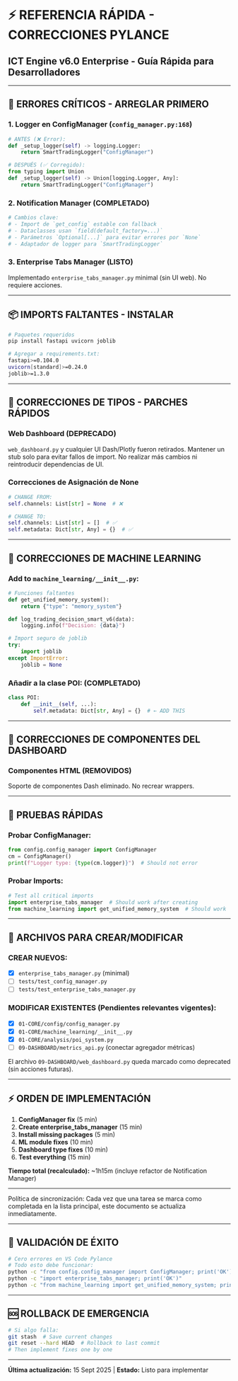 # ⚡ REFERENCIA RÁPIDA - CORRECCIONES PYLANCE
## ICT Engine v6.0 Enterprise - Guía Rápida para Desarrolladores

---

## 🚨 **ERRORES CRÍTICOS - ARREGLAR PRIMERO**

### 1. **Logger en ConfigManager** (`config_manager.py:168`)
```python
# ANTES (❌ Error):
def _setup_logger(self) -> logging.Logger:
    return SmartTradingLogger("ConfigManager")

# DESPUÉS (✅ Corregido):
from typing import Union
def _setup_logger(self) -> Union[logging.Logger, Any]:
    return SmartTradingLogger("ConfigManager")
```

### 2. **Notification Manager** (COMPLETADO)
```python
# Cambios clave:
# - Import de `get_config` estable con fallback
# - Dataclasses usan `field(default_factory=...)`
# - Parámetros `Optional[...]` para evitar errores por `None`
# - Adaptador de logger para `SmartTradingLogger`
```

### 3. **Enterprise Tabs Manager (LISTO)**
Implementado `enterprise_tabs_manager.py` minimal (sin UI web). No requiere acciones.

---

## 📦 **IMPORTS FALTANTES - INSTALAR**

```bash
# Paquetes requeridos
pip install fastapi uvicorn joblib

# Agregar a requirements.txt:
fastapi>=0.104.0
uvicorn[standard]>=0.24.0
joblib>=1.3.0
```

---

## 🔧 **CORRECCIONES DE TIPOS - PARCHES RÁPIDOS**

### Web Dashboard (DEPRECADO)
`web_dashboard.py` y cualquier UI Dash/Plotly fueron retirados. Mantener un stub solo para evitar fallos de import. No realizar más cambios ni reintroducir dependencias de UI.

### Correcciones de Asignación de None
```python
# CHANGE FROM:
self.channels: List[str] = None  # ❌

# CHANGE TO:
self.channels: List[str] = []  # ✅
self.metadata: Dict[str, Any] = {}  # ✅
```

---

## 🧠 **CORRECCIONES DE MACHINE LEARNING**

### Add to `machine_learning/__init__.py`:
```python
# Funciones faltantes
def get_unified_memory_system(): 
    return {"type": "memory_system"}

def log_trading_decision_smart_v6(data): 
    logging.info(f"Decision: {data}")

# Import seguro de joblib
try:
    import joblib
except ImportError:
    joblib = None
```

### Añadir a la clase POI: (COMPLETADO)
```python
class POI:
    def __init__(self, ...):
        self.metadata: Dict[str, Any] = {}  # ← ADD THIS
```

---

## 🎨 **CORRECCIONES DE COMPONENTES DEL DASHBOARD**

### Componentes HTML (REMOVIDOS)
Soporte de componentes Dash eliminado. No recrear wrappers.

---

## 🧪 **PRUEBAS RÁPIDAS**

### Probar ConfigManager:
```python
from config.config_manager import ConfigManager
cm = ConfigManager()
print(f"Logger type: {type(cm.logger)}")  # Should not error
```

### Probar Imports:
```python
# Test all critical imports
import enterprise_tabs_manager  # Should work after creating
from machine_learning import get_unified_memory_system  # Should work
```

---

## 📁 **ARCHIVOS PARA CREAR/MODIFICAR**

### CREAR NUEVOS:
- [x] `enterprise_tabs_manager.py` (minimal)
- [ ] `tests/test_config_manager.py`
- [ ] `tests/test_enterprise_tabs_manager.py`

### MODIFICAR EXISTENTES (Pendientes relevantes vigentes):
- [x] `01-CORE/config/config_manager.py`
- [x] `01-CORE/machine_learning/__init__.py`
- [x] `01-CORE/analysis/poi_system.py`
- [ ] `09-DASHBOARD/metrics_api.py` (conectar agregador métricas)

El archivo `09-DASHBOARD/web_dashboard.py` queda marcado como deprecated (sin acciones futuras).

---

## ⚡ **ORDEN DE IMPLEMENTACIÓN**

1. **ConfigManager fix** (5 min)
2. **Create enterprise_tabs_manager** (15 min)  
3. **Install missing packages** (5 min)
4. **ML module fixes** (10 min)
5. **Dashboard type fixes** (10 min)
6. **Test everything** (15 min)

**Tiempo total (recalculado):** ~1h15m (incluye refactor de Notification Manager)

---

Política de sincronización: Cada vez que una tarea se marca como completada en la lista principal, este documento se actualiza inmediatamente.

---

## 🎯 **VALIDACIÓN DE ÉXITO**

```bash
# Cero errores en VS Code Pylance
# Todo esto debe funcionar:
python -c "from config.config_manager import ConfigManager; print('OK')"
python -c "import enterprise_tabs_manager; print('OK')"  
python -c "from machine_learning import get_unified_memory_system; print('OK')"
```

---

## 🆘 **ROLLBACK DE EMERGENCIA**

```bash
# Si algo falla:
git stash  # Save current changes
git reset --hard HEAD  # Rollback to last commit
# Then implement fixes one by one
```

---

**Última actualización:** 15 Sept 2025 | **Estado:** Listo para implementar